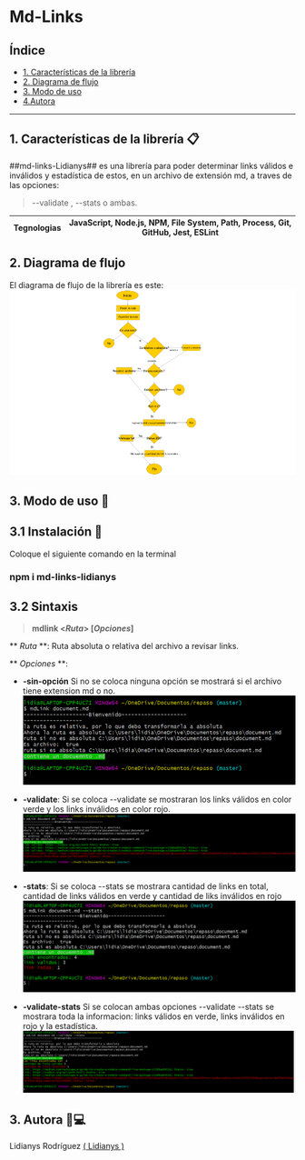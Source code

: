 # Md-Links

## Índice

* [1. Características de la librería](#1-características-de-la-librería-📋)
* [2.  Diagrama de flujo](#2-Diagrama-de-flujo)
* [3. Modo de uso](#3Modo-de-uso-📘)
* [4.Autora](#4-autor-👩💻)

***

## 1.  Características de la librería  📋
##md-links-Lidianys## es una librería para poder determinar links válidos e inválidos y estadística de estos, en un archivo de extensión md, a traves de las opciones:
 > --validate , --stats o ambas. 

 **Tegnologias** | JavaScript, Node.js, NPM, File System, Path, Process, Git, GitHub, Jest, ESLint |
 --- | --- |


## 2. Diagrama de flujo
El diagrama de flujo de la librería es este:
![diagrama](/img/diagramaDeFlujo.png) 


## 3. Modo de uso 📘

## 3.1 Instalación 🔧
  Coloque el siguiente comando en la terminal
### npm i md-links-lidianys

## 3.2 Sintaxis
> **mdlink <*Ruta*> [*Opciones*]**

** *Ruta* **: 
Ruta absoluta o relativa del archivo a revisar links. 

** *Opciones* **:
- **-sin-opción** 
Si no se coloca ninguna opción se mostrará si el archivo tiene extension md o no. 
![noOpcion](/img/ruta.png) 

-  **-validate**: 
Si se coloca --validate se mostraran los links válidos en color verde y los links inválidos en color rojo.
![validate](/img/validate.png)

- **-stats**:
Si se coloca --stats se mostrara cantidad de links en total, cantidad de links válidos en verde y cantidad de liks inválidos en rojo 
![stats](/img/stats.png)

- **-validate-stats**
Si se colocan ambas opciones --validate --stats se mostrara toda la informacion: links válidos en verde, links inválidos en rojo y la estadística.
![validate-stats](/img/validatestats.png)

## 3. Autora 👩💻 

Lidianys Rodríguez [( Lidianys )](hhttps://github.com/Lidianys)
